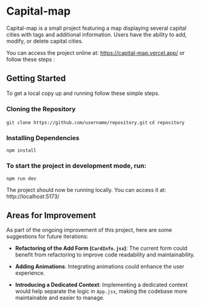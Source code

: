 # Capital-map
Capital-map is a small project featuring a map displaying several capital cities with tags and additional information. Users have the ability to add, modify, or delete capital cities.

You can access the project online at: https://capital-map.vercel.app/
or follow these steps :

## Getting Started
To get a local copy up and running follow these simple steps.

### Cloning the Repository

`git clone https://github.com/username/repository.git`
`cd repository `

### Installing Dependencies
`npm install`

### To start the project in development mode, run:
`npm run dev `

The project should now be running locally. You can access it at: http://localhost:5173/

## Areas for Improvement

As part of the ongoing improvement of this project, here are some suggestions for future iterations:

- **Refactoring of the Add Form (`CardInfo.jsx`)**: The current form could benefit from refactoring to improve code readability and maintainability.
- **Adding Animations**: Integrating animations could enhance the user experience.

- **Introducing a Dedicated Context**: Implementing a dedicated context would help separate the logic in `App.jsx`, making the codebase more maintainable and easier to manage.
